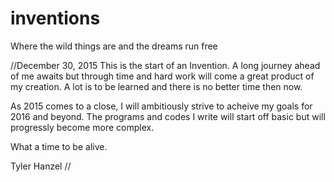 # inventions
Where the wild things are and the dreams run free

//December 30, 2015
This is the start of an Invention. A long journey ahead of me awaits but through time and hard work will come a great product of my creation. A lot is to be learned and there is no better time then now.

As 2015 comes to a close, I will ambitiously strive to acheive my goals for 2016 and beyond. The programs and codes I write will start off basic but will progressly become more complex. 

What a time to be alive.

Tyler Hanzel 
//
